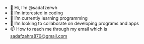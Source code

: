- 👋 Hi, I’m @sadafzerwh
- 👀 I’m interested in coding
- 🌱 I’m currently learning programming
- 💞️ I’m looking to collaborate on developing programs and apps
- 📫 How to reach me through my email which is sadafzahra870@gmail.com

<!---
sadafzerwh/sadafzerwh is a ✨ special ✨ repository because its `README.md` (this file) appears on your GitHub profile.
You can click the Preview link to take a look at your changes.
--->
